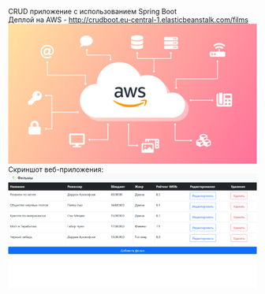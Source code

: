 CRUD приложение с использованием Spring Boot
<br>Деплой на AWS - http://crudboot.eu-central-1.elasticbeanstalk.com/films
<br>![Screenshot](aws-migration-1200x675.jpg)
<br> Скриншот веб-приложения:
<br>![Screenshot](Screenshot_6.png)
